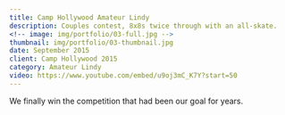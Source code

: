 ```yaml
---
title: Camp Hollywood Amateur Lindy
description: Couples contest, 8x8s twice through with an all-skate.
<!-- image: img/portfolio/03-full.jpg -->
thumbnail: img/portfolio/03-thumbnail.jpg
date: September 2015
client: Camp Hollywood 2015
category: Amateur Lindy
video: https://www.youtube.com/embed/u9oj3mC_K7Y?start=50
---
```

We finally win the competition that had been our goal for years.
